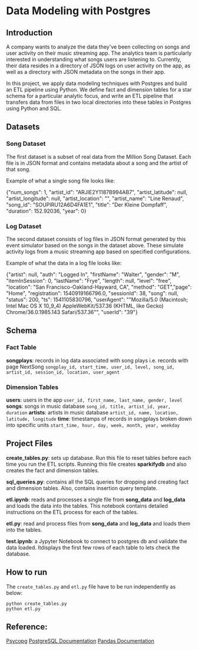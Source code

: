 # Data Modeling with Postgres

## Introduction

A company wants to analyze the data they've been collecting on songs and user activity on their music streaming app. The analytics team is particularly interested in understanding what songs users are listening to. Currently, their data resides in a directory of JSON logs on user activity on the app, as well as a directory with JSON metadata on the songs in their app.

In this project, we apply data modeling techniques with Postgres and build an ETL pipeline using Python. We define fact and dimension tables for a star schema for a particular analytic focus, and write an ETL pipeline that transfers data from files in two local directories into these tables in Postgres using Python and SQL. 


## Datasets
### Song Dataset

The first dataset is a subset of real data from the Million Song Dataset. Each file is in JSON format and contains metadata about a song and the artist of that song. 

Example of what a single song file looks like:

{"num_songs": 1, "artist_id": "ARJIE2Y1187B994AB7", "artist_latitude": null, "artist_longitude": null, "artist_location": "", "artist_name": "Line Renaud", "song_id": "SOUPIRU12A6D4FA1E1", "title": "Der Kleine Dompfaff", "duration": 152.92036, "year": 0}

### Log Dataset

The second dataset consists of log files in JSON format generated by this event simulator based on the songs in the dataset above. These simulate activity logs from a music streaming app based on specified configurations.

Example of what the data in a log file looks like:

{"artist": null, "auth": "Logged In", "firstName": "Walter", "gender": "M", "itemInSession": 0, "lastName": "Frye", "length": null, "level": "free", "location": "San Francisco-Oakland-Hayward, CA", "method": "GET","page": "Home", "registration": 1540919166796.0, "sessionId": 38, "song": null, "status": 200, "ts": 1541105830796, "userAgent": "\"Mozilla\/5.0 (Macintosh; Intel Mac OS X 10_9_4) AppleWebKit\/537.36 (KHTML, like Gecko) Chrome\/36.0.1985.143 Safari\/537.36\"", "userId": "39"}

## Schema
### Fact Table
**songplays**: records in log data associated with song plays i.e. records with page NextSong
```songplay_id, start_time, user_id, level, song_id, artist_id, session_id, location, user_agent```

### Dimension Tables

**users**: users in the app
```user_id, first_name, last_name, gender, level```
**songs**: songs in music database
```song_id, title, artist_id, year, duration```
**artists**: artists in music database
```artist_id, name, location, latitude, longitude```
**time**: timestamps of records in songplays broken down into specific units
```start_time, hour, day, week, month, year, weekday```

## Project Files

**create_tables.py**: sets up database. Run this file to reset tables before each time you run the ETL scripts. Running this file creates **sparkifydb** and also creates the fact and dimension tables.

**sql_queries.py**: contains all the SQL queries for dropping and creating fact and dimension tables. Also, contains insertion query template.

**etl.ipynb**: reads and processes a single file from **song_data** and **log_data** and loads the data into the tables. This notebook contains detailed instructions on the ETL process for each of the tables. 

**etl.py**: read and process files from **song_data** and **log_data** and loads them into the tables.

**test.ipynb**: a Jypyter Notebook to connect to postgres db and validate the data loaded. Itdisplays the first few rows of each table to lets check the database.

## How to run

The ```create_tables.py``` and ```etl.py``` file have to be run independently as below:
```
python create_tables.py 
python etl.py 
```

## Reference: 
[Psycopg](http://initd.org/psycopg/docs/)
[PostgreSQL Documentation](https://www.postgresql.org/docs/)
[Pandas Documentation](https://pandas.pydata.org/pandas-docs/stable/)

